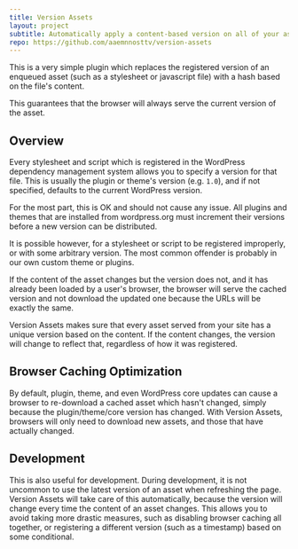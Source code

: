 ```yaml
---
title: Version Assets
layout: project
subtitle: Automatically apply a content-based version on all of your assets to optimize browser caching.
repo: https://github.com/aaemnnosttv/version-assets
---
```


This is a very simple plugin which replaces the registered version of an enqueued asset (such as a stylesheet or javascript file) with a hash based on the file's content.

This guarantees that the browser will always serve the current version of the asset.

## Overview

Every stylesheet and script which is registered in the WordPress dependency management system allows you to specify a version for that file. This is usually the plugin or theme's version (e.g. `1.0`), and if not specified, defaults to the current WordPress version.

For the most part, this is OK and should not cause any issue. All plugins and themes that are installed from wordpress.org must increment their versions before a new version can be distributed.

It is possible however, for a stylesheet or script to be registered improperly, or with some arbitrary version. The most common offender is probably in our own custom theme or plugins.

If the content of the asset changes but the version does not, and it has already been loaded by a user's browser, the browser will serve the cached version and not download the updated one because the URLs will be exactly the same.

Version Assets makes sure that every asset served from your site has a unique version based on the content. If the content changes, the version will change to reflect that, regardless of how it was registered.

## Browser Caching Optimization

By default, plugin, theme, and even WordPress core updates can cause a browser to re-download a cached asset which hasn't changed, simply because the plugin/theme/core version has changed. With Version Assets, browsers will only need to download new assets, and those that have actually changed.

## Development

This is also useful for development. During development, it is not uncommon to use the latest version of an asset when refreshing the page. Version Assets will take care of this automatically, because the version will change every time the content of an asset changes. This allows you to avoid taking more drastic measures, such as disabling browser caching all together, or registering a different version (such as a timestamp) based on some conditional.
